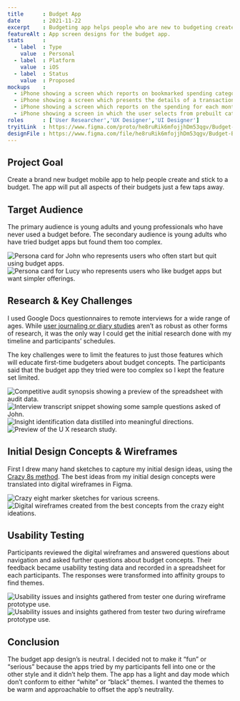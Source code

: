 ```yaml
---
title      : Budget App
date       : 2021-11-22
excerpt    : Budgeting app helps people who are new to budgeting create a budget and think along with their budget as they spend.
featureAlt : App screen designs for the budget app.
stats      : 
  - label  : Type
    value  : Personal
  - label  : Platform
    value  : iOS
  - label  : Status
    value  : Proposed
mockups    : 
  - iPhone showing a screen which reports on bookmarked spending categories.
  - iPhone showing a screen which presents the details of a transaction.
  - iPhone showing a screen which reports on the spending for each month in a year.
  - iPhone showing a screen in which the user selects from prebuilt categories for budgets.
roles      : ['User Researcher','UX Designer','UI Designer']
tryitLink  : https://www.figma.com/proto/he8ruRik6mfojjhDm53qgv/Budget-Buddy?node-id=135%3A1593&scaling=scale-down&page-id=115%3A1649&starting-point-node-id=135%3A1592
designFile : https://www.figma.com/file/he8ruRik6mfojjhDm53qgv/Budget-Buddy?node-id=115%3A1649
---
```


## Project Goal

Create a brand new  budget mobile app to help people create and stick to a budget. The app will put all aspects of their budgets just a few taps away.

## Target Audience

The primary audience is young adults and young professionals who have never used a budget before. The secondary audience is young adults who have tried budget apps but found them too complex.

![Persona card for John who represents users who often start but quit using budget apps.](/images/projects/budget-app/persona-1.jpg)
![Persona card for Lucy who represents users who like budget apps but want simpler offerings.](/images/projects/budget-app/persona-2.jpg)

## Research & Key Challenges

I used Google Docs questionnaires to remote interviews for a wide range of ages. While [user journaling or diary studies](https://www.nngroup.com/articles/which-ux-research-methods/) aren’t as robust as other forms of research, it was the only way I could get the initial research done with my timeline and participants’ schedules.

The key challenges were to limit the features to just those features which will educate first-time budgeters about budget concepts. The participants said that the budget app they tried were too complex so I kept the feature set limited.

![Competitive audit synopsis showing a preview of the spreadsheet with audit data.](/images/projects/budget-app/research-1.jpg)
![Interview transcript snippet showing some sample questions asked of John.](/images/projects/budget-app/research-2.jpg)
![Insight identification data distilled into meaningful directions.](/images/projects/budget-app/research-3.jpg)
![Preview of the U X research study.](/images/projects/budget-app/research-4.jpg)

## Initial Design Concepts &  Wireframes

First I drew many hand sketches to capture my initial design ideas, using the [Crazy 8s method](https://designsprintkit.withgoogle.com/methodology/phase3-sketch/crazy-8s). The best ideas from my initial design concepts were translated into digital wireframes in Figma.

![Crazy eight marker sketches for various screens.](/images/projects/budget-app/sketch-wireframe-1.jpg)
![Digital wireframes created from the best concepts from the crazy eight ideations.](/images/projects/budget-app/sketch-wireframe-2.jpg)

## Usability Testing

Participants reviewed the digital wireframes and answered questions about navigation and asked further questions about budget concepts. Their feedback became usability testing data and recorded in a spreadsheet for each participants. The responses were transformed into affinity groups to find themes.

![Usability issues and insights gathered from tester one during wireframe prototype use.](/images/projects/budget-app/usability-1.jpg)
![Usability issues and insights gathered from tester two during wireframe prototype use.](/images/projects/budget-app/usability-2.jpg)

## Conclusion

The budget app design’s is neutral. I decided not to make it “fun” or “serious” because the apps tried by my participants fell into one or the other style and it didn’t help them. The app has a light and day mode which don’t conform to either “white” or “black” themes. I wanted the themes to be warm and approachable to offset the app’s neutrality.
